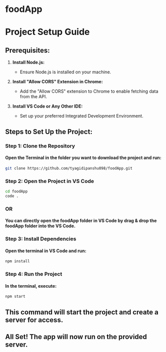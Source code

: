 # foodApp
# Project Setup Guide

## Prerequisites:

1. **Install Node.js:**
   - Ensure Node.js is installed on your machine.

2. **Install "Allow CORS" Extension in Chrome:**
   - Add the "Allow CORS" extension to Chrome to enable fetching data from the API.

3. **Install VS Code or Any Other IDE:**
   - Set up your preferred Integrated Development Environment.

## Steps to Set Up the Project:

### Step 1: Clone the Repository
#### Open the Terminal in the folder you want to download the project and run:
```bash
git clone https://github.com/tyagidipanshu098/foodApp.git
```
### Step 2: Open the Project in VS Code
```bash
cd foodApp
code .
```
### OR
#### You can directly open the foodApp folder in VS Code by drag & drop the foodApp folder into the VS Code.
### Step 3: Install Dependencies
#### Open the terminal in VS Code and run:
```bash
npm install
```
### Step 4: Run the Project
#### In the terminal, execute:
```bash
npm start
```

## This command will start the project and create a server for access.

## All Set! The app will now run on the provided server.
